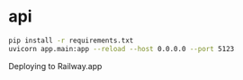 # api

```bash
pip install -r requirements.txt
uvicorn app.main:app --reload --host 0.0.0.0 --port 5123
```

Deploying to Railway.app

